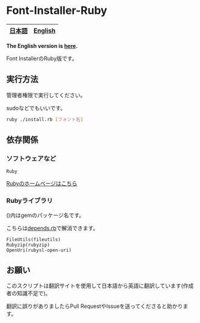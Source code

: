 # Font-Installer-Ruby

[日本語](./README-ja.md)|[English](./README.md)
---|---

**The English version is [here](./README.md).**

Font InstallerのRuby版です。

## 実行方法
管理者権限で実行してください。

sudoなどでもいいです。

```sh
ruby ./install.rb [フォント名]
```

## 依存関係

### ソフトウェアなど
```
Ruby
```

[Rubyのホームページはこちら](https://www.ruby-lang.org/)

### Rubyライブラリ
()内はgemのパッケージ名です。

こちらは[depends.rb](./depends.rb)で解消できます。
```
FileUtils(fileutils)
Rubyzip(rubyzip)
OpenUri(rubysl-open-uri)
```

## お願い
このスクリプトは翻訳サイトを使用して日本語から英語に翻訳しています(作成者の知識不足で)。

翻訳に誤りがありましたらPull RequestやIssueを送ってくださると助かります。
